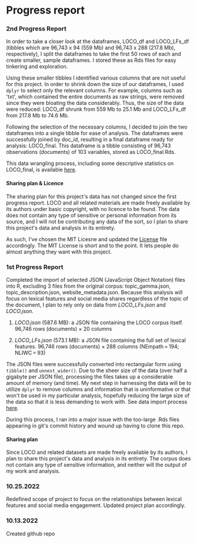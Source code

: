 # Progress report

### 2nd Progress Report 

In order to take a closer look at the dataframes, LOCO_df and LOCO_LFs_df (tibbles which are 96,743 x 94 (559 Mb) and 96,743 x 288 (217.8 Mb), respectively), I split the dataframes to take the first 50 rows of each and create smaller, sample dataframes. I stored these as Rds files for easy tinkering and exploration. 

Using these smaller tibbles I identified various columns that are not useful for this project. In order to shrink down the size of our dataframes, I used `dplyr` to select only the relevant columns. For example, columns such as 'txt', which contained the entire documents as raw strings, were removed since they were bloating the data considerably. Thus, the size of the data were reduced: LOCO_df shrunk from 559 Mb to 25.1 Mb and LOCO_LFs_df from 217.8 Mb to 74.6 Mb.

Following the selection of the necessary columns, I decided to join the two dataframes into a single tibble for ease of analysis. The dataframes were successfully joined by doc_id, resulting in a final dataframe ready for analysis: LOCO_final. This dataframe is a tibble consisting of 96,743 observations (documents) of 103 variables, stored as LOCO_final.Rds. 

This data wrangling process, including some descriptive statistics on LOCO_final, is available [here](data/data_wrangling.md).

#### Sharing plan & Licence

The sharing plan for this project's data has not changed since the first progress report. LOCO and all related materials are made freely available by its authors under basic copyright, with no licence to be found. The data does not contain any type of sensitive or personal information from its source, and I will not be contributing any data of the sort, so I plan to share this project's data and analysis in its entirety. 

As such, I've chosen the MIT Licesne and updated the [License](/LICENSE) file accordingly. The MIT License is short and to the point. It lets people do almost anything they want with this project. 

### 1st Progress Report 

Completed the import of selected JSON (JavaScript Object Notation) files into R, excluding 3 files from the original corpus: topic_gamma.json, topic_description.json, website_metadata.json. Because this analysis will focus on lexical features and social media shares regardless of the topic of the document, I plan to rely only on data from *LOCO_LFs.json* and *LOCO.json*.

1. *LOCO.json* (587.6 MB): a JSON file containing the LOCO corpus itself. 96,746 rows (documents) × 20 columns 

1. *LOCO_LFs.json* (573.1 MB): a JSON file containing the full set of lexical features. 96,746 rows (documents) × 288 columns (NEmpath = 194; NLIWC = 93)

The JSON files were successfully converted into rectangular form using `tibble()` and `unnest_wider()`. Due to the sheer size of the data (over half a gigabyte per JSON file), processing the files takes up a considerable amount of memory (and time). My next step in harnessing the data will be to utilize `dplyr` to remove columns and information that is uninformative or that won't be used in my particular analysis, hopefully reducing the large size of the data so that it is less demanding to work with. See data import process [here](data/data_import.md).  

During this process, I ran into a major issue with the too-large .Rds files appearing in git's commit history and wound up having to clone this repo.

#### Sharing plan
Since LOCO and related datasets are made freely available by its authors, I plan to share this project's data and analysis in its entirety. The corpus does not contain any type of sensitive information, and neither will the output of my work and analysis.

### 10.25.2022

Redefined scope of project to focus on the relationships between lexical features and social media engagement. 
Updated project plan accordingly. 

### 10.13.2022

Created github repo

